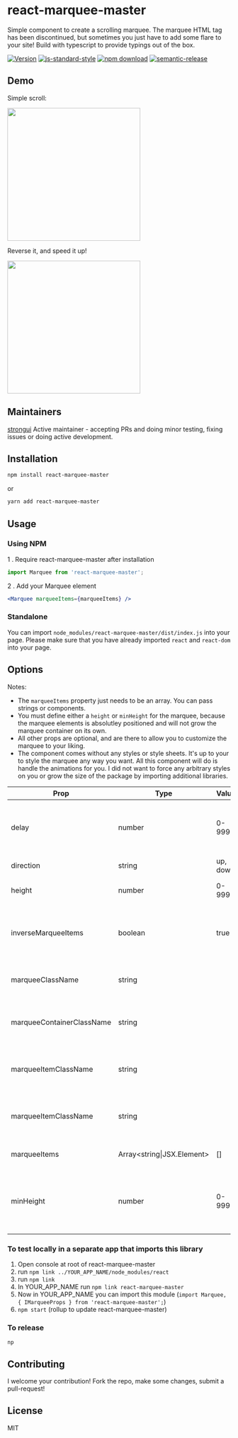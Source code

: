 # react-marquee-master

Simple component to create a scrolling marquee. The marquee HTML tag has been discontinued, but
sometimes you just have to add some flare to your site! Build with typescript to provide typings out
of the box.

[![Version](http://img.shields.io/npm/v/react-marquee-master.svg)](https://www.npmjs.org/package/react-marquee-master)
[![js-standard-style](https://img.shields.io/badge/code%20style-standard-brightgreen.svg?style=flat)](https://github.com/feross/standard)
[![npm download][download-image]][download-url]
[![semantic-release](https://img.shields.io/badge/%20%20%F0%9F%93%A6%F0%9F%9A%80-semantic--release-e10079.svg)](https://github.com/semantic-release/semantic-release)

[download-image]: https://img.shields.io/npm/dm/react-marquee-master.svg?style=flat-square
[download-url]: https://npmjs.org/package/react-marquee-master

## Demo

Simple scroll:

<!-- markdownlint-disable MD033 -->
<img src="/docs/images/sample.gif" width="300">
<!-- markdownlint-enable MD033 -->

Reverse it, and speed it up!

<!-- markdownlint-disable MD033 -->
<img src="/docs/images/sample-2.gif" width="300">
<!-- markdownlint-enable MD033 -->

## Maintainers

[strongui](https://github.com/strongui) Active maintainer - accepting PRs and doing minor testing,
fixing issues or doing active development.

## Installation

```sh
npm install react-marquee-master
```

or

```sh
yarn add react-marquee-master
```

## Usage

### Using NPM

1 . Require react-marquee-master after installation

```js
import Marquee from 'react-marquee-master';
```

2 . Add your Marquee element

```jsx
<Marquee marqueeItems={marqueeItems} />
```

### Standalone

You can import `node_modules/react-marquee-master/dist/index.js` into your page. Please make sure
that you have already imported `react` and `react-dom` into your page.

## Options

Notes:

- The `marqueeItems` property just needs to be an array. You can pass strings or components.
- You must define either a `height` or `minHeight` for the marquee, because the marquee elements is
  absolutley positioned and will not grow the marquee container on its own.
- All other props are optional, and are there to allow you to customize the marquee to your liking.
- The component comes without any styles or style sheets. It's up to your to style the marquee any
  way you want. All this component will do is handle the animations for you. I did not want to force
  any arbitrary styles on you or grow the size of the package by importing additional libraries.

| Prop                      | Type                       | Values   | Default | Description                                                    |
| ------------------------- | -------------------------- | -------- | ------- | -------------------------------------------------------------- |
| delay                     | number                     | 0-99999  | 40      | Delay of the animation. Lower number speeds up the scroll.     |
| direction                 | string                     | up, down | up      | Direction of the scroll.                                       |
| height                    | number                     | 0-99999  |         | The fixed height of the marquee                                |
| inverseMarqueeItems       | boolean                    | true     | false   | Reverse the marquee array. Useful when scrolling down.         |
| marqueeClassName          | string                     |          |         | Class to apply to marquee element.                             |
| marqueeContainerClassName | string                     |          |         | Class to apply to marquee container element.                   |
| marqueeItemClassName      | string                     |          |         | Class to apply to each marquee element.                        |
| marqueeItemClassName      | string                     |          |         | Class to apply to each marquee element.                        |
| marqueeItems              | Array<string\|JSX.Element> | []       | []      | The text / Components to display.                              |
| minHeight                 | number                     | 0-99999  |         | More dynamic sizing option with a minimum size that will grow. |

### To test locally in a separate app that imports this library

1. Open console at root of react-marquee-master
2. run `npm link ../YOUR_APP_NAME/node_modules/react`
3. run `npm link`
4. In YOUR_APP_NAME run `npm link react-marquee-master`
5. Now in YOUR_APP_NAME you can import this module
   (`import Marquee, { IMarqueeProps } from 'react-marquee-master';`)
6. `npm start` (rollup to update react-marquee-master)

### To release

`np`

## Contributing

I welcome your contribution! Fork the repo, make some changes, submit a pull-request!

## License

MIT
